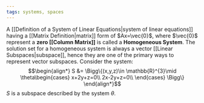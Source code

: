 ```yaml
---
tags: systems, spaces
---
```

A [[Definition of a System of Linear Equations|system of linear equations]] having a [[Matrix Definition|matrix]] form of $Ax=\vec{0}$, where $\vec{0}$ represent a **zero [[Column Matrix]]** is called a **Homogeneous System**.
The solution set for a homogeneous system is always a vector [[Linear Subspaces|subspace]], hence they are one of the primary ways to represent vector subspaces. 
Consider the system:
$$\begin{align*}
S &= \Bigg\{(x,y,z)\in \mathbb{R}^{3}\mid
\theta\begin{cases}
x+2y+z=0\\
2x-2y+z=0\\
\end{cases} 
  \Bigg\}
\end{align*}$$
$S$ is a subspace described by the system $\theta$. 
